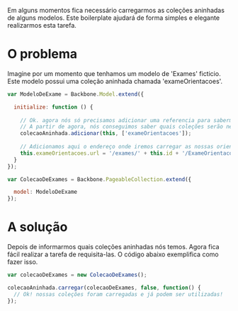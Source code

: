 Em alguns momentos fica necessário carregarmos as coleções aninhadas de alguns modelos. Este boilerplate ajudará de forma simples 
e elegante realizarmos esta tarefa.

# O problema

Imagine por um momento que tenhamos um modelo de 'Exames' ficticio. Este modelo possui uma coleção aninhada chamada 'exameOrientacoes'.

```javascript
var ModeloDeExame = Backbone.Model.extend({

  initialize: function () {
  
    // Ok. agora nós só precisamos adicionar uma referencia para sabermos quais coleções nós temos.
    // A partir de agora, nós conseguimos saber quais coleções serão necessárias carregar.
    colecaoAninhada.adicionar(this, ['exameOrientacoes']);
  
    // Adicionamos aqui o endereço onde iremos carregar as nossas orientações dos exames.
    this.exameOrientacoes.url = '/exames/' + this.id + '/ExameOrientacoes';
  }
});

var ColecaoDeExames = Backbone.PageableCollection.extend({

  model: ModeloDeExame
});
```

# A solução

Depois de informarmos quais coleções aninhadas nós temos. Agora fica fácil realizar a tarefa de requisita-las. O código abaixo 
exemplifica como fazer isso.

```javascript
var colecaoDeExames = new ColecaoDeExames();

colecaoAninhada.carregar(colecaoDeExames, false, function() {
  // Ok! nossas coleções foram carregadas e já podem ser utilizadas!
});
```
